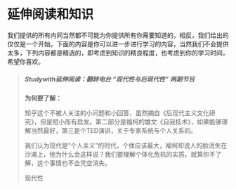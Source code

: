 # 延伸阅读和知识

我们提供的所有内同当然都不可能为你提供所有你需要知道的，相反，我们给出的仅仅是一个开始，下面的内容是你可以进一步进行学习的内容，当然我们不会提供太多，下列内容都是精选的，即考虑到知识的精良程度，也考虑到你的学习时间，希望你喜欢。

> ##### Studywith延伸阅读：翻转电台 “现代性与后现代性” 两期节目
>
> **为何要了解：**
>
> 知乎这个不被人关注的小问题和小回答，虽然摘自《后现代主义文化研究》，但是短小而有启发。第二部分是福柯的雄文《自我技术》，如果能够理解当然最好，第三是个TED演讲，关于专家系统与个人关系的。
>
> 我们认为现代是“个人主义”的时代，个体应该最大，福柯却说人的脸消失在沙滩上，他为什么会这样说？我们要理解个体化危机的实质。就算你不了解，这个事情也不会凭空消失。
>
> 现代性




